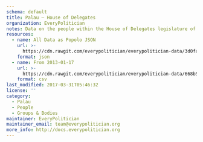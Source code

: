 ```yaml
---
schema: default
title: Palau — House of Delegates
organization: EveryPolitician
notes: Data on the people within the House of Delegates legislature of Palau.
resources:
  - name: All Data as Popolo JSON
    url: >-
      https://cdn.rawgit.com/everypolitician/everypolitician-data/3d0fa6d53ca00a7ed18e36ebcfcdaded0145e713/data/Palau/House_of_Delegates/ep-popolo-v1.0.json
    format: json
  - name: From 2013-01-17
    url: >-
      https://cdn.rawgit.com/everypolitician/everypolitician-data/668b5fdb6c2288f01bb23410efe788e7782e5470/data/Palau/House_of_Delegates/term-2012.csv
    format: csv
last_modified: 2017-03-31T05:46:32
license: ''
category:
  - Palau
  - People
  - Groups & Bodies
maintainer: EveryPolitician
maintainer_email: team@everypolitician.org
more_info: http://docs.everypolitician.org
---
```

